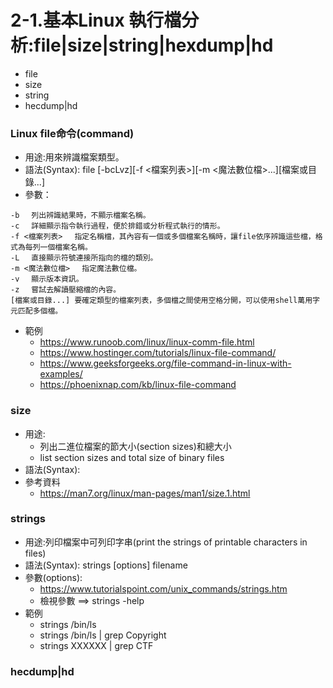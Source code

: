 # 2-1.基本Linux 執行檔分析:file|size|string|hexdump|hd
- file
- size
- string
- hecdump|hd

### Linux file命令(command)
- 用途:用來辨識檔案類型。
- 語法(Syntax): file [-bcLvz][-f <檔案列表>][-m <魔法數位檔>...][檔案或目錄...]
- 參數：
```
-b 　列出辨識結果時，不顯示檔案名稱。
-c 　詳細顯示指令執行過程，便於排錯或分析程式執行的情形。
-f <檔案列表> 　指定名稱檔，其內容有一個或多個檔案名稱時，讓file依序辨識這些檔，格式為每列一個檔案名稱。
-L 　直接顯示符號連接所指向的檔的類別。
-m <魔法數位檔> 　指定魔法數位檔。
-v 　顯示版本資訊。
-z 　嘗試去解讀壓縮檔的內容。
[檔案或目錄...] 要確定類型的檔案列表，多個檔之間使用空格分開，可以使用shell萬用字元匹配多個檔。
```
- 範例
  - https://www.runoob.com/linux/linux-comm-file.html
  - https://www.hostinger.com/tutorials/linux-file-command/
  - https://www.geeksforgeeks.org/file-command-in-linux-with-examples/
  - https://phoenixnap.com/kb/linux-file-command
### size
- 用途:
  - 列出二進位檔案的節大小(section sizes)和總大小
  - list section sizes and total size of binary files
- 語法(Syntax):
- 參考資料
  - https://man7.org/linux/man-pages/man1/size.1.html

### strings
- 用途:列印檔案中可列印字串(print the strings of printable characters in files)
- 語法(Syntax): strings [options] filename
- 參數(options):
  - https://www.tutorialspoint.com/unix_commands/strings.htm
  - 檢視參數 ==> strings -help
- 範例
  - strings /bin/ls
  - strings /bin/ls | grep Copyright
  - strings XXXXXX | grep CTF

### hecdump|hd
